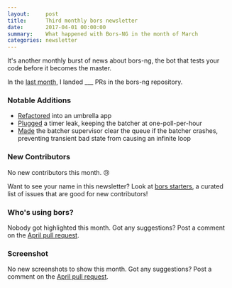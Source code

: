 ```yaml
---
layout:     post
title:      Third monthly bors newsletter
date:       2017-04-01 00:00:00
summary:    What happened with Bors-NG in the month of March
categories: newsletter
---
```


It's another monthly burst of news about bors-ng,
the bot that tests your code before it becomes the master.

In the [last month](https://github.com/bors-ng/bors-ng/pulls?utf8=%E2%9C%93&q=is%3Apr%20is%3Aclosed%20closed%3A2017-03-01..2017-03-31),
I landed ___ PRs in the bors-ng repository.

### Notable Additions

* [Refactored](https://github.com/bors-ng/bors-ng/pull/111) into an umbrella app
* [Plugged](https://github.com/bors-ng/bors-ng/pull/114) a timer leak, keeping the batcher at one-poll-per-hour
* [Made](https://github.com/bors-ng/bors-ng/pull/117) the batcher supervisor clear the queue if the batcher crashes, preventing transient bad state from causing an infinite loop


### New Contributors

No new contributors this month. 😢

Want to see your name in this newsletter? Look at [bors starters](https://bors-ng.github.io/starters/), a curated list of issues that are good for new contributors!

### Who's using bors?

Nobody got highlighted this month.
Got any suggestions?
Post a comment on the [April pull request](https://github.com/bors-ng/bors-ng.github.io/pull/3).

### Screenshot

No new screenshots to show this month.
Got any suggestions?
Post a comment on the [April pull request](https://github.com/bors-ng/bors-ng.github.io/pull/3).
